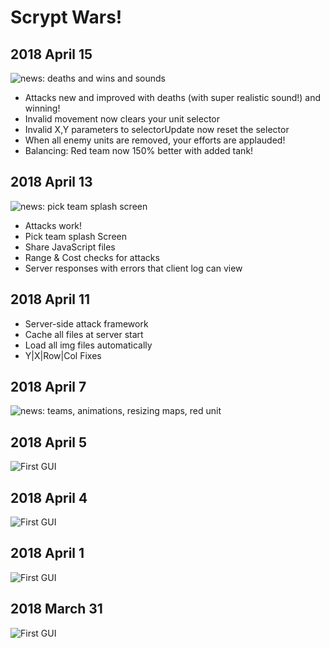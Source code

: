 # Scrypt Wars!

## 2018 April 15

![news: deaths and wins and sounds](https://github.com/abaines-vt/scrypt-wars/blob/master/news/Capture6.PNG)

* Attacks new and improved with deaths (with super realistic sound!) and winning!
* Invalid movement now clears your unit selector
* Invalid X,Y parameters to selectorUpdate now reset the selector
* When all enemy units are removed, your efforts are applauded!
* Balancing: Red team now 150% better with added tank!

## 2018 April 13

![news: pick team splash screen](https://github.com/abaines-vt/scrypt-wars/blob/master/news/Capture5.PNG)

* Attacks work!
* Pick team splash Screen
* Share JavaScript files
* Range & Cost checks for attacks
* Server responses with errors that client log can view

## 2018 April 11

* Server-side attack framework
* Cache all files at server start
* Load all img files automatically
* Y|X|Row|Col Fixes

## 2018 April 7

![news: teams, animations, resizing maps, red unit](https://github.com/abaines-vt/scrypt-wars/blob/master/news/Capture4.PNG)

## 2018 April 5

![First GUI](https://github.com/abaines-vt/scrypt-wars/blob/master/news/Capture3.PNG)

## 2018 April 4

![First GUI](https://github.com/abaines-vt/scrypt-wars/blob/master/news/Capture2.PNG)

## 2018 April 1

![First GUI](https://github.com/abaines-vt/scrypt-wars/blob/master/news/Capture1.PNG)

## 2018 March 31

![First GUI](https://github.com/abaines-vt/scrypt-wars/blob/master/news/Capture.PNG)
